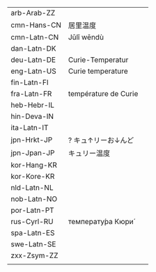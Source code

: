| | | |
|-|-|-|
| arb-Arab-ZZ |  |  |
| cmn-Hans-CN | 居里温度 |  |
| cmn-Latn-CN | Jūlǐ wēndù |  |
| dan-Latn-DK |  |  |
| deu-Latn-DE | Curie-Temperatur |  |
| eng-Latn-US | Curie temperature |  |
| fin-Latn-FI |  |  |
| fra-Latn-FR | température de Curie |  |
| heb-Hebr-IL |  |  |
| hin-Deva-IN |  |  |
| ita-Latn-IT |  |  |
| jpn-Hrkt-JP | ? キュ↑リーお↓んど |  |
| jpn-Jpan-JP | キュリー温度 |  |
| kor-Hang-KR |  |  |
| kor-Kore-KR |  |  |
| nld-Latn-NL |  |  |
| nob-Latn-NO |  |  |
| por-Latn-PT |  |  |
| rus-Cyrl-RU | температу́ра Кюри́ |  |
| spa-Latn-ES |  |  |
| swe-Latn-SE |  |  |
| zxx-Zsym-ZZ |  |  |
|  |  |  |
